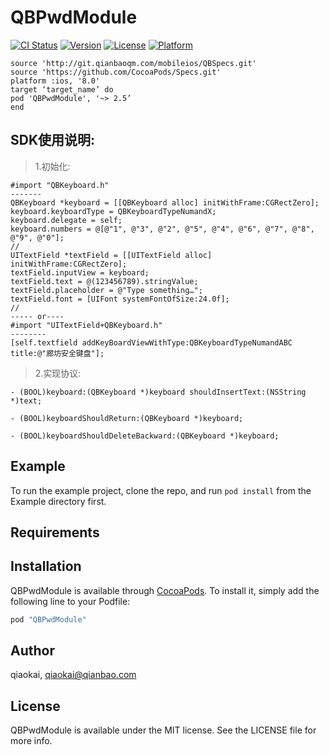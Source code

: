 # QBPwdModule

[![CI Status](http://img.shields.io/travis/qiaokai/QBPwdModule.svg?style=flat)](https://travis-ci.org/qiaokai/QBPwdModule)
[![Version](https://img.shields.io/cocoapods/v/QBPwdModule.svg?style=flat)](http://cocoapods.org/pods/QBPwdModule)
[![License](https://img.shields.io/cocoapods/l/QBPwdModule.svg?style=flat)](http://cocoapods.org/pods/QBPwdModule)
[![Platform](https://img.shields.io/cocoapods/p/QBPwdModule.svg?style=flat)](http://cocoapods.org/pods/QBPwdModule)

```
source 'http://git.qianbaoqm.com/mobileios/QBSpecs.git'
source 'https://github.com/CocoaPods/Specs.git'
platform :ios, '8.0'
target ‘target_name’ do
pod 'QBPwdModule', '~> 2.5’
end
```

SDK使用说明:<br>
---------------

>1.初始化:<br>

```
#import "QBKeyboard.h"
-------
QBKeyboard *keyboard = [[QBKeyboard alloc] initWithFrame:CGRectZero];
keyboard.keyboardType = QBKeyboardTypeNumandX;
keyboard.delegate = self;
keyboard.numbers = @[@"1", @"3", @"2", @"5", @"4", @"6", @"7", @"8", @"9", @"0"];
// 
UITextField *textField = [[UITextField alloc] initWithFrame:CGRectZero];
textField.inputView = keyboard;
textField.text = @(123456789).stringValue;
textField.placeholder = @"Type something…";
textField.font = [UIFont systemFontOfSize:24.0f];
//
----- or----
#import "UITextField+QBKeyboard.h"
--------
[self.textfield addKeyBoardViewWithType:QBKeyboardTypeNumandABC title:@"廊坊安全键盘"];
```

>2.实现协议:<br>

```
- (BOOL)keyboard:(QBKeyboard *)keyboard shouldInsertText:(NSString *)text;
```

```
- (BOOL)keyboardShouldReturn:(QBKeyboard *)keyboard;
```

```
- (BOOL)keyboardShouldDeleteBackward:(QBKeyboard *)keyboard;
```

## Example

To run the example project, clone the repo, and run `pod install` from the Example directory first.

## Requirements

## Installation

QBPwdModule is available through [CocoaPods](http://cocoapods.org). To install
it, simply add the following line to your Podfile:

```ruby
pod "QBPwdModule"
```

## Author

qiaokai, qiaokai@qianbao.com

## License

QBPwdModule is available under the MIT license. See the LICENSE file for more info.
